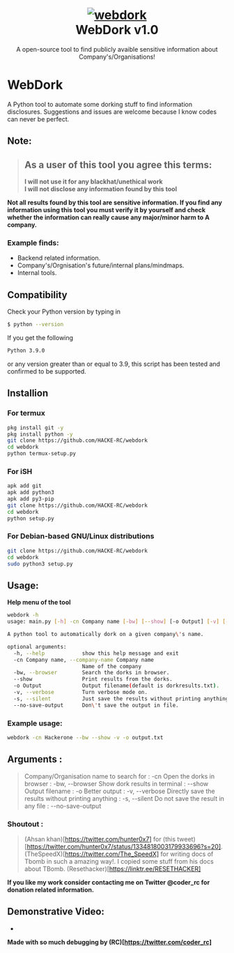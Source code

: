 <h1 align="center">
  <br>
  <a href="https://github.com/HACKE-RC/webdork"><img src="https://i.ibb.co/cLpRGqV/logo-transparent.png" alt="webdork"></a>
  <br>
  WebDork v1.0
  <br>
</h1>

<p align="center">A open-source tool to find publicly avaible sensitive information about Company's/Organisations!</p>

# WebDork
 A Python tool to automate some dorking stuff to find information disclosures.
 Suggestions and issues are welcome because I know codes can never be perfect.

## Note:
> ## As a user of this tool you agree this terms:
> **I will not use it for any blackhat/unethical work**  
> **I will not disclose any information found by this tool**

**Not all results found by this tool are sensitive information. If you find any information using this tool you must verify it by yourself and check whether the information can really cause any major/minor harm to A company.**

### Example finds:
- Backend related information.
- Company's/Orgnisation's future/internal plans/mindmaps.
- Internal tools.

## Compatibility
Check your Python version by typing in
```bash
$ python --version
```
If you get the following
```bash
Python 3.9.0
```
or any version greater than or equal to 3.9, this script has been tested and confirmed to be supported.

## Installion

### For termux
```bash
pkg install git -y 
pkg install python -y 
git clone https://github.com/HACKE-RC/webdork
cd webdork
python termux-setup.py
```

### For iSH
```bash
apk add git
apk add python3
apk add py3-pip
git clone https://github.com/HACKE-RC/webdork
cd webdork
python setup.py
```

### For Debian-based GNU/Linux distributions
```bash
git clone https://github.com/HACKE-RC/webdork
cd webdork
sudo python3 setup.py
```

## Usage:
**Help menu of the tool**
```bash
webdork -h
usage: main.py [-h] -cn Company name [-bw] [--show] [-o Output] [-v] [-s] [--no-save-output]

A python tool to automatically dork on a given company\'s name.

optional arguments:
  -h, --help            show this help message and exit
  -cn Company name, --company-name Company name
                        Name of the company
  -bw, --browser        Search the dorks in browser.
  --show                Print results from the dorks.
  -o Output             Output filename(default is dorkresults.txt).
  -v, --verbose         Turn verbose mode on.
  -s, --silent          Just save the results without printing anything.
  --no-save-output      Don\'t save the output in file.
```

### Example usage:
```bash
webdork -cn Hackerone --bw --show -v -o output.txt
```

## Arguments :
> Company/Organisation name to search for : -cn
> Open the dorks in browser : -bw, --browser
> Show dork results in terminal : --show
> Output filename : -o
> Better output : -v, --verbose
> Directly save the results without printing anything : -s, --silent
> Do not save the result in any file : --no-save-output

### Shoutout :
> (Ahsan khan)[https://twitter.com/hunter0x7] for (this tweet)[https://twitter.com/hunter0x7/status/1334818003179933696?s=20].
> (TheSpeedX)[https://twitter.com/The_SpeedX] for writing docs of Tbomb in such a amazing way!. I copied some stuff from his docs about TBomb.
> (Resethacker)[https://linktr.ee/RESETHACKER]

**If you like my work consider contacting me on Twitter @coder_rc for donation related information.**

## Demonstrative Video:

- 

**Made with so much debugging by (RC)[https://twitter.com/coder_rc]**
